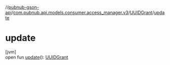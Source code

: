 //[pubnub-gson-api](../../../index.md)/[com.pubnub.api.models.consumer.access_manager.v3](../index.md)/[UUIDGrant](index.md)/[update](update.md)

# update

[jvm]\
open fun [update](update.md)(): [UUIDGrant](index.md)
